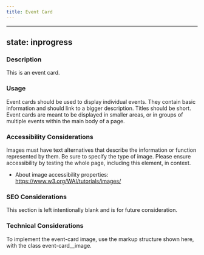 ```yaml
---
title: Event Card
---
```


---
state: inprogress
---

### Description
This is an event card.

### Usage
Event cards should be used to display individual events. They contain basic information and should link to a bigger description. Titles should be short. Event cards are meant to be displayed in smaller areas, or in groups of multiple events within the main body of a page.

### Accessibility Considerations
Images must have text alternatives that describe the information or function represented by them. Be sure to specify the type of image. Please ensure accessibility by testing the whole page, including this element, in context.

* About image accessibility properties: https://www.w3.org/WAI/tutorials/images/

### SEO Considerations
This section is left intentionally blank and is for future consideration.

### Technical Considerations
To implement the event-card image, use the markup structure shown here, with the class event-card__image.
